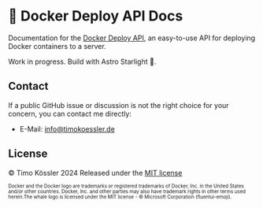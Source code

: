 # 🐳 Docker Deploy API Docs

Documentation for the [Docker Deploy API](https://github.com/timokoessler/docker-deploy-api), an easy-to-use API for deploying Docker containers to a server.

Work in progress. Build with Astro Starlight 🌟.

## Contact

If a public GitHub issue or discussion is not the right choice for your concern, you can contact me directly:

-   E-Mail: [info@timokoessler.de](mailto:info@timokoessler.de)

## License

© Timo Kössler 2024
Released under the [MIT license](https://github.com/timokoessler/docker-deploy-api-docs/blob/main/LICENSE)

<sub><sup>Docker and the Docker logo are trademarks or registered trademarks of Docker, Inc. in the United States and/or other countries. Docker, Inc. and other parties may also have trademark rights in other terms used herein.The whale logo is licensed under the MIT license - © Microsoft Corporation (fluentui-emoji).</sup></sub>

